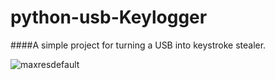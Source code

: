 # python-usb-Keylogger
####A simple project for turning a USB into keystroke stealer.



![maxresdefault](https://github.com/tribhuwan-kumar/python-usb-Keylogger/assets/118052427/370777be-a90e-493f-9dd8-735d90dcd5c3)

